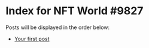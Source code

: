 # Index for NFT World #9827
Posts will be displayed in the order below:

- [Your first post](./001-first.md)

